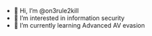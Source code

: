 - 👋 Hi, I’m @on3rule2kill
- 👀 I’m interested in information security
- 🌱 I’m currently learning Advanced AV evasion


<!---
on3rule2kill/on3rule2kill is a ✨ special ✨ repository because its `README.md` (this file) appears on your GitHub profile.
You can click the Preview link to take a look at your changes.
--->

